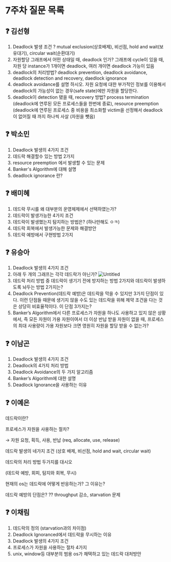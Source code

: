 # 7주차 질문 목록

## ❓ 김선형
1. Deadlock 발생 조건 ? mutual exclusion(상호배제), 비선점, hold and wait(보유대기), circular wait(순환대기)
2. 자원할당 그래프에서 어떤 상태일 때, deadlock 인가? 그래프에 cycle이 있을 때, 자원 당 instance가 1개이면 deadlock, 여러 개이면 deadlock 가능이 있음
3. deadlock의 처리방법? deadlock prevention, deadlock avoidance, deadlock detection and recovery, daedlock ignorance
4. deadlock avoidance를 설명 하시오. 자원 요청에 대한 부가적인 정보를 이용해서 deadlock의 가능성이 없는 경우(safe state)에만 자원을 할당한다.
5. deadlock이 detection 됐을 때, recovery 방법? process termination (deadlock에 연루된 모든 프로세스들을 한번에 종료), resource preemption (deadlock에 연루된 프로세스 중 비용을 최소화할 victim을 선정해서 deadlock이 없어질 때 까지 하나씩 사살 (자원을 뺏음)

## ❓ 박소민
1. Deadlock 발생의 4가지 조건
2. 데드락 해결할수 있는 방법 2가지
3. resource preemption 에서 발생할 수 있는 문제
4. Banker's Algorithm에 대해 설명
5. deadlock ignorance 란?

## ❓ 배미혜

1. 데드락 무시를 왜 대부분의 운영체제에서 선택하였는가?
2. 데드락이 발생가능한 4가지 조건
3. 데드락이 발생했는지 탐지하는 방법은? (하나만해도 ㅇㅋ)
4. 데드락 회복에서 발생가능한 문제와 해결방안
5. 데드락 예방에서 구현방법 2가지

## ❓ 유승아

1. Deadlock 발생의 4가지 조건
2. 아래 두 개의 그래프는 각각 데드락가 아닌가?
![Untitled](https://user-images.githubusercontent.com/68517303/225340232-4e44bd6e-dac7-4ad2-96c3-5eca3a5aa17b.png)
3. 데드락 처리 방법 중 데드락이 생기기 전에 방지하는 방법 2가지와 데드락이 발생하도록 놔두는 방법 2가지는?
4. Deadlock Prevention(데드락 예방)은 데드락을 막을 수 있지만 3가지 단점이 있다. 이런 단점들 때문에 생기지 않을 수도 있는 데드락을 위해 제약 조건을 다는 것은 상당히 비효율적이다. 이 단점 3가지는?
5. Banker’s Algorithm에서 다른 프로세스가 자원을 하나도 사용하고 있지 않은 상황에서, 즉 모든 자원이 가용 자원이여서 더 이상 반납 받을 자원이 없을 때, 프로세스의 최대 사용량이 가용 자원보다 크면 영원히 자원을 할당 받을 수 없는가?

## ❓ 이남곤

1. Deadlock 발생의 4가지 조건
2. Deadlock의 4가지 처리 방법
3. Deadlock Avoidance의 두 가지 알고리즘
4. Banker’s Algorithm에 대한 설명
5. Deadlock Ignorance을 사용하는 이유

## ❓ 이예은
데드락이란?

프로세스가 자원을 사용하는 절차?

→ 자원 요청, 획득, 사용, 반납 (req, allocate, use, release)

데드락 발생의 네가지 조건 (상호 배제, 비선점, hold and wait, circular wait)

데드락의 처리 방법 두가지를 대시오

(데드락 예방, 회피, 탐지와 회복, 무시)

현재의 os는 데드락에 어떻게 반응하는가? 그 이유는?

데드락 예방의 단점은? ?? throughput 감소, starvation 문제

## ❓ 이채림
1. 데드락의 정의 (starvation과의 차이점)
2. Deadlock Ignoranced에서 데드락을 무시하는 이유
3. Deadlock 발생의 4가지 조건
4. 프로세스가 자원을 사용하는 절차 4가지
5. unix, window등 대부분의 범용 os가 채택하고 있는 데드락 대처방안
